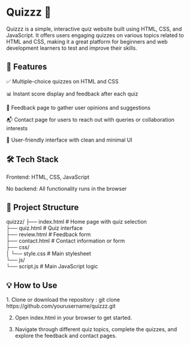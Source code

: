 <h1>Quizzz 🎯</h1>
 Quizzz is a simple, interactive quiz website built using HTML, CSS, and JavaScript. It offers users engaging quizzes on various topics related to HTML and CSS, making it a great platform for beginners and web development learners to test and improve their skills.
 <br>
 <h2>🚀 Features</h2>
 ✅ Multiple-choice quizzes on HTML and CSS
 
 📊 Instant score display and feedback after each quiz
 
 📝 Feedback page to gather user opinions and suggestions
 
 📬 Contact page for users to reach out with queries or collaboration interests
 
 🎨 User-friendly interface with clean and minimal UI
 
 <h2>🛠️ Tech Stack</h2>
 Frontend: HTML, CSS, JavaScript
 
 No backend: All functionality runs in the browser
 
 <h2>📂 Project Structure</h2>
 quizzz/
 ├── index.html          # Home page with quiz selection<br>
 ├── quiz.html           # Quiz interface<br>
 ├── review.html       # Feedback form<br>
 ├── contact.html        # Contact information or form<br>
 ├── css/<br>
 │   └── style.css       # Main stylesheet<br>
 └── js/<br>
     └── script.js       # Main JavaScript logic<br>
 
 <h2>💡 How to Use</h2>
 1. Clone or download the repository : git clone https://github.com/yourusername/quizzz.git
 
 2. Open index.html in your browser to get started.
 
 3. Navigate through different quiz topics, complete the quizzes, and explore the feedback and contact pages.
 
 
